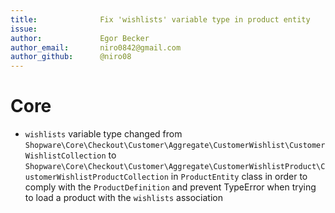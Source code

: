 ```yaml
---
title:              Fix 'wishlists' variable type in product entity
issue:              
author:             Egor Becker
author_email:       niro0842@gmail.com
author_github:      @niro08
---
```


# Core
*  `wishlists` variable type changed from `Shopware\Core\Checkout\Customer\Aggregate\CustomerWishlist\CustomerWishlistCollection` to `Shopware\Core\Checkout\Customer\Aggregate\CustomerWishlistProduct\CustomerWishlistProductCollection` in `ProductEntity` class in order to comply with the `ProductDefinition` and prevent TypeError when trying to load a product with the `wishlists` association
